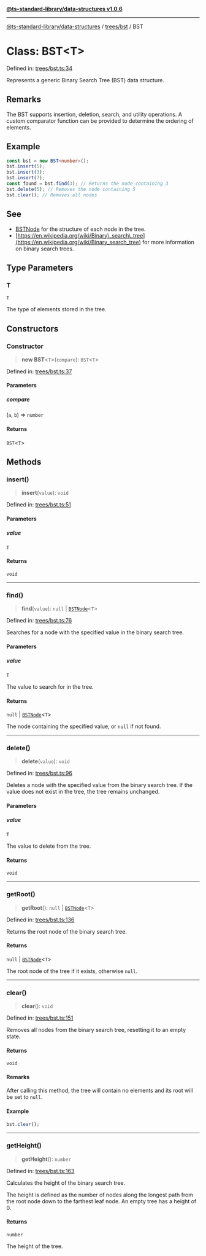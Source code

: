 [**@ts-standard-library/data-structures v1.0.6**](../../../README.md)

***

[@ts-standard-library/data-structures](../../../modules.md) / [trees/bst](../README.md) / BST

# Class: BST\<T\>

Defined in: [trees/bst.ts:34](https://github.com/gabaudette/ts-stdlib/blob/4a412e6fb273dc9fcab54b84c05921f52dac4b3f/packages/data-structures/src/trees/bst.ts#L34)

Represents a generic Binary Search Tree (BST) data structure.

## Remarks

The BST supports insertion, deletion, search, and utility operations.
A custom comparator function can be provided to determine the ordering of elements.

## Example

```typescript
const bst = new BST<number>();
bst.insert(5);
bst.insert(3);
bst.insert(7);
const found = bst.find(3); // Returns the node containing 3
bst.delete(5); // Removes the node containing 5
bst.clear(); // Removes all nodes
```

## See

 - [BSTNode](BSTNode.md) for the structure of each node in the tree.
 - [https://en.wikipedia.org/wiki/Binary\_search\_tree](https://en.wikipedia.org/wiki/Binary_search_tree) for more information on binary search trees.

## Type Parameters

### T

`T`

The type of elements stored in the tree.

## Constructors

### Constructor

> **new BST**\<`T`\>(`compare`): `BST`\<`T`\>

Defined in: [trees/bst.ts:37](https://github.com/gabaudette/ts-stdlib/blob/4a412e6fb273dc9fcab54b84c05921f52dac4b3f/packages/data-structures/src/trees/bst.ts#L37)

#### Parameters

##### compare

(`a`, `b`) => `number`

#### Returns

`BST`\<`T`\>

## Methods

### insert()

> **insert**(`value`): `void`

Defined in: [trees/bst.ts:51](https://github.com/gabaudette/ts-stdlib/blob/4a412e6fb273dc9fcab54b84c05921f52dac4b3f/packages/data-structures/src/trees/bst.ts#L51)

#### Parameters

##### value

`T`

#### Returns

`void`

***

### find()

> **find**(`value`): `null` \| [`BSTNode`](BSTNode.md)\<`T`\>

Defined in: [trees/bst.ts:76](https://github.com/gabaudette/ts-stdlib/blob/4a412e6fb273dc9fcab54b84c05921f52dac4b3f/packages/data-structures/src/trees/bst.ts#L76)

Searches for a node with the specified value in the binary search tree.

#### Parameters

##### value

`T`

The value to search for in the tree.

#### Returns

`null` \| [`BSTNode`](BSTNode.md)\<`T`\>

The node containing the specified value, or `null` if not found.

***

### delete()

> **delete**(`value`): `void`

Defined in: [trees/bst.ts:96](https://github.com/gabaudette/ts-stdlib/blob/4a412e6fb273dc9fcab54b84c05921f52dac4b3f/packages/data-structures/src/trees/bst.ts#L96)

Deletes a node with the specified value from the binary search tree.
If the value does not exist in the tree, the tree remains unchanged.

#### Parameters

##### value

`T`

The value to delete from the tree.

#### Returns

`void`

***

### getRoot()

> **getRoot**(): `null` \| [`BSTNode`](BSTNode.md)\<`T`\>

Defined in: [trees/bst.ts:136](https://github.com/gabaudette/ts-stdlib/blob/4a412e6fb273dc9fcab54b84c05921f52dac4b3f/packages/data-structures/src/trees/bst.ts#L136)

Returns the root node of the binary search tree.

#### Returns

`null` \| [`BSTNode`](BSTNode.md)\<`T`\>

The root node of the tree if it exists, otherwise `null`.

***

### clear()

> **clear**(): `void`

Defined in: [trees/bst.ts:151](https://github.com/gabaudette/ts-stdlib/blob/4a412e6fb273dc9fcab54b84c05921f52dac4b3f/packages/data-structures/src/trees/bst.ts#L151)

Removes all nodes from the binary search tree, resetting it to an empty state.

#### Returns

`void`

#### Remarks

After calling this method, the tree will contain no elements and its root will be set to `null`.

#### Example

```typescript
bst.clear();
```

***

### getHeight()

> **getHeight**(): `number`

Defined in: [trees/bst.ts:163](https://github.com/gabaudette/ts-stdlib/blob/4a412e6fb273dc9fcab54b84c05921f52dac4b3f/packages/data-structures/src/trees/bst.ts#L163)

Calculates the height of the binary search tree.

The height is defined as the number of nodes along the longest path
from the root node down to the farthest leaf node. An empty tree has a height of 0.

#### Returns

`number`

The height of the tree.
